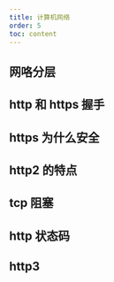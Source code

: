 ```yaml
---
title: 计算机网络
order: 5
toc: content
---
```


## 网咯分层

## http 和 https 握手

## https 为什么安全

## http2 的特点

## tcp 阻塞

## http 状态码

## http3

